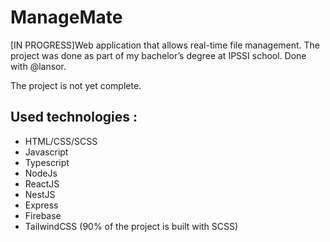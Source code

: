 # ManageMate
[IN PROGRESS]Web application that allows real-time file management. The project was done as part of my bachelor’s degree at IPSSI school. Done with @lansor.

The project is not yet complete.

## Used technologies :

- HTML/CSS/SCSS
- Javascript
- Typescript
- NodeJs
- ReactJS
- NestJS
- Express
- Firebase
- TailwindCSS (90% of the project is built with SCSS)

